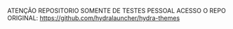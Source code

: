 ATENÇÃO
REPOSITORIO SOMENTE DE TESTES PESSOAL
ACESSO O REPO ORIGINAL: https://github.com/hydralauncher/hydra-themes
